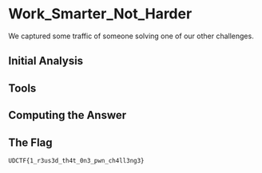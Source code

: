 # Work_Smarter_Not_Harder
We captured some traffic of someone solving one of our other challenges.

## Initial Analysis 



## Tools 



## Computing the Answer 



## The Flag 
```bash
UDCTF{1_r3us3d_th4t_0n3_pwn_ch4ll3ng3}
```